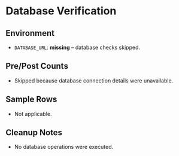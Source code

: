 # Database Verification

## Environment
- `DATABASE_URL`: **missing** – database checks skipped.

## Pre/Post Counts
- Skipped because database connection details were unavailable.

## Sample Rows
- Not applicable.

## Cleanup Notes
- No database operations were executed.
